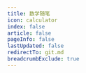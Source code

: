 ```yaml
---
title: 数学随笔
icon: calculator
index: false
article: false
pageInfo: false
lastUpdated: false
redirectTo: git.md
breadcrumbExclude: true
---
```


<Catalog></Catalog>